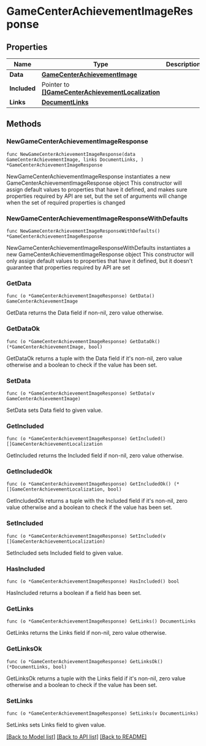 # GameCenterAchievementImageResponse

## Properties

Name | Type | Description | Notes
------------ | ------------- | ------------- | -------------
**Data** | [**GameCenterAchievementImage**](GameCenterAchievementImage.md) |  | 
**Included** | Pointer to [**[]GameCenterAchievementLocalization**](GameCenterAchievementLocalization.md) |  | [optional] 
**Links** | [**DocumentLinks**](DocumentLinks.md) |  | 

## Methods

### NewGameCenterAchievementImageResponse

`func NewGameCenterAchievementImageResponse(data GameCenterAchievementImage, links DocumentLinks, ) *GameCenterAchievementImageResponse`

NewGameCenterAchievementImageResponse instantiates a new GameCenterAchievementImageResponse object
This constructor will assign default values to properties that have it defined,
and makes sure properties required by API are set, but the set of arguments
will change when the set of required properties is changed

### NewGameCenterAchievementImageResponseWithDefaults

`func NewGameCenterAchievementImageResponseWithDefaults() *GameCenterAchievementImageResponse`

NewGameCenterAchievementImageResponseWithDefaults instantiates a new GameCenterAchievementImageResponse object
This constructor will only assign default values to properties that have it defined,
but it doesn't guarantee that properties required by API are set

### GetData

`func (o *GameCenterAchievementImageResponse) GetData() GameCenterAchievementImage`

GetData returns the Data field if non-nil, zero value otherwise.

### GetDataOk

`func (o *GameCenterAchievementImageResponse) GetDataOk() (*GameCenterAchievementImage, bool)`

GetDataOk returns a tuple with the Data field if it's non-nil, zero value otherwise
and a boolean to check if the value has been set.

### SetData

`func (o *GameCenterAchievementImageResponse) SetData(v GameCenterAchievementImage)`

SetData sets Data field to given value.


### GetIncluded

`func (o *GameCenterAchievementImageResponse) GetIncluded() []GameCenterAchievementLocalization`

GetIncluded returns the Included field if non-nil, zero value otherwise.

### GetIncludedOk

`func (o *GameCenterAchievementImageResponse) GetIncludedOk() (*[]GameCenterAchievementLocalization, bool)`

GetIncludedOk returns a tuple with the Included field if it's non-nil, zero value otherwise
and a boolean to check if the value has been set.

### SetIncluded

`func (o *GameCenterAchievementImageResponse) SetIncluded(v []GameCenterAchievementLocalization)`

SetIncluded sets Included field to given value.

### HasIncluded

`func (o *GameCenterAchievementImageResponse) HasIncluded() bool`

HasIncluded returns a boolean if a field has been set.

### GetLinks

`func (o *GameCenterAchievementImageResponse) GetLinks() DocumentLinks`

GetLinks returns the Links field if non-nil, zero value otherwise.

### GetLinksOk

`func (o *GameCenterAchievementImageResponse) GetLinksOk() (*DocumentLinks, bool)`

GetLinksOk returns a tuple with the Links field if it's non-nil, zero value otherwise
and a boolean to check if the value has been set.

### SetLinks

`func (o *GameCenterAchievementImageResponse) SetLinks(v DocumentLinks)`

SetLinks sets Links field to given value.



[[Back to Model list]](../README.md#documentation-for-models) [[Back to API list]](../README.md#documentation-for-api-endpoints) [[Back to README]](../README.md)


